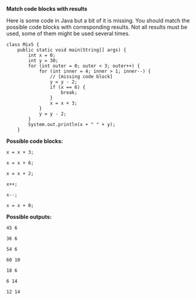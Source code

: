 **Match code blocks with results**

Here is some code in Java but a bit of it is missing.
You should match the possible code blocks with corresponding results.
Not all results must be used, some of them might be used several times.

    class Mix5 {
        public static void main(String[] args) {
            int x = 0;
            int y = 30;
            for (int outer = 0; outer < 3; outer++) {
                for (int inner = 4; inner > 1; inner--) {
                    // [missing code block]
                    y = y - 2;
                    if (x == 6) {
                        break;
                    }
                    x = x + 3;
                }
                y = y - 2;
            }
            System.out.println(x + " " + y);
        }

**Possible code blocks:**

    x = x + 3;
<!-- -->
    x = x + 6;
<!-- -->
    x = x + 2;
<!-- -->
    x++;
<!-- -->
    x--;
<!-- -->
    x = x + 0;

**Possible outputs:**

    45 6 
<!-- -->
    36 6
<!-- -->
    54 6
<!-- -->
    60 10
<!-- -->
    18 6
<!-- -->
    6 14
<!-- -->
    12 14